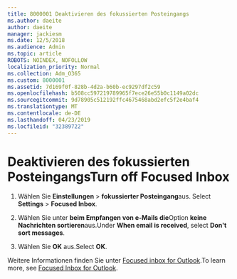 ```yaml
---
title: 8000001 Deaktivieren des fokussierten Posteingangs
ms.author: daeite
author: daeite
manager: jackiesm
ms.date: 12/5/2018
ms.audience: Admin
ms.topic: article
ROBOTS: NOINDEX, NOFOLLOW
localization_priority: Normal
ms.collection: Adm_O365
ms.custom: 8000001
ms.assetid: 7d169f0f-828b-4d2a-b60b-ec9297df2c59
ms.openlocfilehash: b508cc597219789965f7ece26e55b0c1149a02dc
ms.sourcegitcommit: 9d78905c512192ffc4675468abd2efc5f2e4baf4
ms.translationtype: MT
ms.contentlocale: de-DE
ms.lasthandoff: 04/23/2019
ms.locfileid: "32389722"
---
```

# <a name="turn-off-focused-inbox"></a><span data-ttu-id="b8df4-102">Deaktivieren des fokussierten Posteingangs</span><span class="sxs-lookup"><span data-stu-id="b8df4-102">Turn off Focused Inbox</span></span>

1. <span data-ttu-id="b8df4-103">Wählen Sie **Einstellungen** \> **fokussierter Posteingang**aus.  </span><span class="sxs-lookup"><span data-stu-id="b8df4-103">Select **Settings**  \> **Focused Inbox**.</span></span>
    
2. <span data-ttu-id="b8df4-104">Wählen Sie unter **beim Empfangen von e-Mails die**Option **keine Nachrichten sortieren**aus.</span><span class="sxs-lookup"><span data-stu-id="b8df4-104">Under **When email is received**, select **Don't sort messages**.</span></span>
    
3. <span data-ttu-id="b8df4-105">Wählen Sie **OK** aus.</span><span class="sxs-lookup"><span data-stu-id="b8df4-105">Select **OK**.</span></span>
    
<span data-ttu-id="b8df4-106">Weitere Informationen finden Sie unter [Focused inbox for Outlook](https://go.microsoft.com/fwlink/p/?linkid=873108).</span><span class="sxs-lookup"><span data-stu-id="b8df4-106">To learn more, see [Focused Inbox for Outlook](https://go.microsoft.com/fwlink/p/?linkid=873108).</span></span>
  

